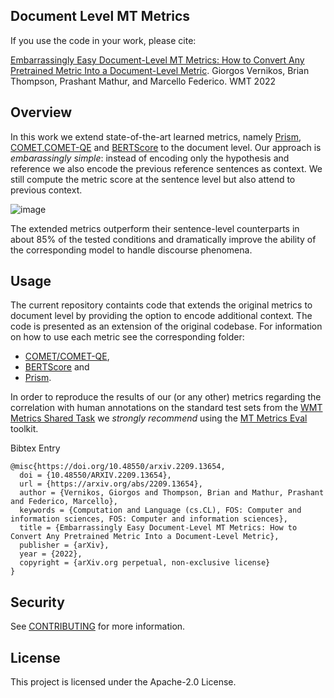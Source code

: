 ## Document Level MT Metrics

If you use the code in your work, please cite: 

[Embarrassingly Easy Document-Level MT Metrics: How to Convert Any Pretrained Metric Into a Document-Level Metric](https://arxiv.org/abs/2209.13654). Giorgos Vernikos, Brian Thompson, Prashant Mathur, and Marcello Federico. WMT 2022

## Overview

In this work we extend state-of-the-art learned metrics, namely [Prism](https://github.com/thompsonb/prism), [COMET](https://github.com/Unbabel/COMET),[COMET-QE](https://github.com/Unbabel/COMET) and [BERTScore](https://github.com/Tiiiger/bert_score) to the document level. Our approach is _embarassingly simple_: instead of encoding only the hypothesis and reference we also encode the previous reference sentences as context. We still compute the metric score at the sentence level but also attend to previous context.

![image](https://user-images.githubusercontent.com/30960204/202912888-9712b74b-e726-4450-a663-16bfc4cf0781.png)


The extended metrics outperform their sentence-level counterparts in about 85% of the tested conditions and dramatically improve the ability of the corresponding model to handle discourse phenomena.

## Usage

The current repository containts code that extends the original metrics to document level by providing the option to encode additional context. The code is presented as an extension of the original codebase. For information on how to use each metric see the corresponding folder:
* [COMET/COMET-QE](COMET/README.md), 
* [BERTScore](bert_score/README.md) and 
* [Prism](prism//README.md).

In order to reproduce the results of our (or any other) metrics regarding the correlation with human annotations on the standard test sets from the [WMT Metrics Shared Task](https://wmt-metrics-task.github.io/) we _strongly recommend_ using the [MT Metrics Eval](https://github.com/google-research/mt-metrics-eval) toolkit.

Bibtex Entry

```
@misc{https://doi.org/10.48550/arxiv.2209.13654,
  doi = {10.48550/ARXIV.2209.13654},
  url = {https://arxiv.org/abs/2209.13654},
  author = {Vernikos, Giorgos and Thompson, Brian and Mathur, Prashant and Federico, Marcello},
  keywords = {Computation and Language (cs.CL), FOS: Computer and information sciences, FOS: Computer and information sciences},
  title = {Embarrassingly Easy Document-Level MT Metrics: How to Convert Any Pretrained Metric Into a Document-Level Metric},
  publisher = {arXiv},
  year = {2022},
  copyright = {arXiv.org perpetual, non-exclusive license}
}
```

## Security

See [CONTRIBUTING](CONTRIBUTING.md#security-issue-notifications) for more information.

## License

This project is licensed under the Apache-2.0 License.


